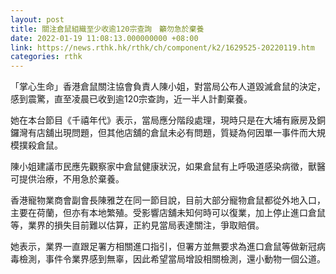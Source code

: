 ```yaml
---
layout: post
title: 關注倉鼠組織至少收逾120宗查詢　籲勿急於棄養
date: 2022-01-19 11:08:13.000000000 +08:00
link: https://news.rthk.hk/rthk/ch/component/k2/1629525-20220119.htm
categories: rthk
---
```


「掌心生命」香港倉鼠關注協會負責人陳小姐，對當局公布人道毀滅倉鼠的決定，感到震驚，直至凌晨已收到逾120宗查詢，近一半人計劃棄養。

她在本台節目《千禧年代》表示，當局應分階段處理，現時只是在大埔有廠房及銅鑼灣有店舖出現問題，但其他店舖的倉鼠未必有問題，質疑為何因單一事件而大規模撲殺倉鼠。

陳小姐建議市民應先觀察家中倉鼠健康狀況，如果倉鼠有上呼吸道感染病徵，獸醫可提供治療，不用急於棄養。

香港寵物業商會副會長陳雅芝在同一節目說，目前大部分寵物倉鼠都從外地入口，主要在荷蘭，但亦有本地繁殖。受影響店舖未知何時可以復業，加上停止進口倉鼠等，業界的損失目前難以估算，正約見當局表達關注，爭取賠償。

她表示，業界一直跟足署方相關進口指引，但署方並無要求為進口倉鼠等做新冠病毒檢測，事件令業界感到無辜，因此希望當局增設相關檢測，還小動物一個公道。
